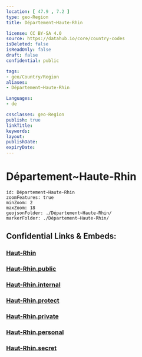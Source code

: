 ```yaml
---
location: [ 47.9 , 7.2 ] 
type: geo-Region
title: Département~Haute-Rhin

license: CC BY-SA 4.0
source: https://datahub.io/core/country-codes
isDeleted: false
isReadOnly: false
draft: false
confidential: public

tags:
- geo/Country/Region
aliases:
- Département~Haute-Rhin

Languages:
- de

cssclasses: geo-Region
publish: true
linkTitle: 
keywords: 
layout: 
publishDate: 
expiryDate: 
---
```


# Département~Haute-Rhin

```leaflet
id: Département~Haute-Rhin
zoomFeatures: true 
minZoom: 2 
maxZoom: 18
geojsonFolder: ./Département~Haute-Rhin/
markerFolder: ./Département~Haute-Rhin/
```


## Confidential Links & Embeds: 

### [Haut-Rhin](/_Standards/Earth/Continent/Europe/Europe~West/France/regions~France/Grand_Est/departments~Grand_Est/Haut-Rhin.md) 

### [Haut-Rhin.public](/_public/Earth/Continent/Europe/Europe~West/France/regions~France/Grand_Est/departments~Grand_Est/Haut-Rhin.public.md) 

### [Haut-Rhin.internal](/_internal/Earth/Continent/Europe/Europe~West/France/regions~France/Grand_Est/departments~Grand_Est/Haut-Rhin.internal.md) 

### [Haut-Rhin.protect](/_protect/Earth/Continent/Europe/Europe~West/France/regions~France/Grand_Est/departments~Grand_Est/Haut-Rhin.protect.md) 

### [Haut-Rhin.private](/_private/Earth/Continent/Europe/Europe~West/France/regions~France/Grand_Est/departments~Grand_Est/Haut-Rhin.private.md) 

### [Haut-Rhin.personal](/_personal/Earth/Continent/Europe/Europe~West/France/regions~France/Grand_Est/departments~Grand_Est/Haut-Rhin.personal.md) 

### [Haut-Rhin.secret](/_secret/Earth/Continent/Europe/Europe~West/France/regions~France/Grand_Est/departments~Grand_Est/Haut-Rhin.secret.md)

